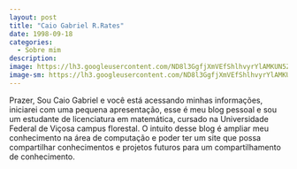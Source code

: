 ```yaml
---
layout: post
title: "Caio Gabriel R.Rates"
date: 1998-09-18
categories:
  - Sobre mim
description:
image: https://lh3.googleusercontent.com/ND8l3GgfjXmVEfShlhvyrYlAMKUN5ZcVYnkZwvWWaqonXocEhwIMUs1NJyrFUZwG2WPp85Ase3JcuyXtkJzJNrpkOVWt1j59vdpjtOiwMJ2jzqezih8x5HsOH89BNd20HbgXbaHk8YfekZ_zDBx9Z4J9hDSVj-DhNV9DW-WDA1GM9Wzk9ayntl2djEuu-B3UxlYH25oQ7SCXytMrTzZlqZSUzB5lIfMNjKs1XbIKiVeFh-DXmca2liQxMZZclY-2MGe72K4vNCVAAST4c9VdMggEUrBmRg81kmceEHn99hq_kYr6VaOF9cR2DADsOPnEgCqeXZHv1yjH9qTv4Uevp8CVv-CO5D04mIFglu0v5_7BpMHVLsM_6Eb6CHshINt2M3v2M7jOU__HioOLbMglC0u2LEOVfUSeErUnsBkapCxZTcHh_SoFJaFMtV3EeNIBY37X-OT1LW9TyCV5MTndPHfWJQi3wTtjVAJJRspZivT2IppeCpDGXBeHL7Gd516H-DdTNWaNVhJR99a-WWm-3N6VSmLuc25JUU5QOmel7L6TNuf0nAOz4fpPSBVF0T_nEvoex9rxbbRzEy8Ht6oBUVV7cyWjQSWY14MDRWoyuffCnKyO-dPIRQSmKl5MuQWRtB5ygj73yg0a5HElaFZj_xokf_zNFA8=w876-h657-no
image-sm: https://lh3.googleusercontent.com/ND8l3GgfjXmVEfShlhvyrYlAMKUN5ZcVYnkZwvWWaqonXocEhwIMUs1NJyrFUZwG2WPp85Ase3JcuyXtkJzJNrpkOVWt1j59vdpjtOiwMJ2jzqezih8x5HsOH89BNd20HbgXbaHk8YfekZ_zDBx9Z4J9hDSVj-DhNV9DW-WDA1GM9Wzk9ayntl2djEuu-B3UxlYH25oQ7SCXytMrTzZlqZSUzB5lIfMNjKs1XbIKiVeFh-DXmca2liQxMZZclY-2MGe72K4vNCVAAST4c9VdMggEUrBmRg81kmceEHn99hq_kYr6VaOF9cR2DADsOPnEgCqeXZHv1yjH9qTv4Uevp8CVv-CO5D04mIFglu0v5_7BpMHVLsM_6Eb6CHshINt2M3v2M7jOU__HioOLbMglC0u2LEOVfUSeErUnsBkapCxZTcHh_SoFJaFMtV3EeNIBY37X-OT1LW9TyCV5MTndPHfWJQi3wTtjVAJJRspZivT2IppeCpDGXBeHL7Gd516H-DdTNWaNVhJR99a-WWm-3N6VSmLuc25JUU5QOmel7L6TNuf0nAOz4fpPSBVF0T_nEvoex9rxbbRzEy8Ht6oBUVV7cyWjQSWY14MDRWoyuffCnKyO-dPIRQSmKl5MuQWRtB5ygj73yg0a5HElaFZj_xokf_zNFA8=w876-h657-no
---
```

Prazer, Sou Caio Gabriel e você está acessando minhas informações, iniciarei com uma pequena apresentação, esse é meu blog pessoal e sou um estudante de licenciatura em matemática, cursado na Universidade Federal de Viçosa campus florestal. O intuito desse blog é ampliar meu conhecimento na área de computação e poder ter um site que possa compartilhar conhecimentos e projetos futuros para um compartilhamento de conhecimento.